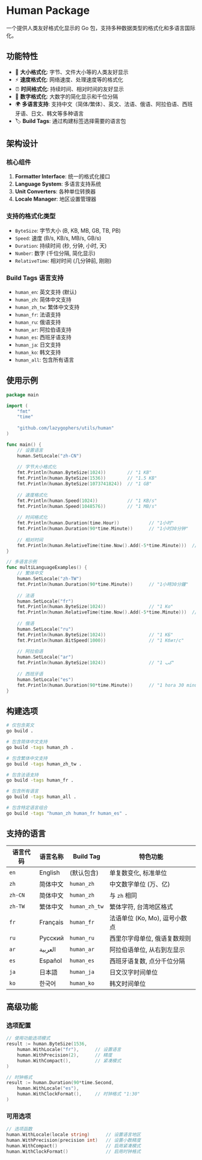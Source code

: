 # Human Package

一个提供人类友好格式化显示的 Go 包，支持多种数据类型的格式化和多语言国际化。

## 功能特性

- 📏 **大小格式化**: 字节、文件大小等的人类友好显示
- ⚡ **速度格式化**: 网络速度、处理速度等的格式化
- ⏰ **时间格式化**: 持续时间、相对时间的友好显示
- 🔢 **数字格式化**: 大数字的简化显示和千位分隔
- 🌍 **多语言支持**: 支持中文（简体/繁体）、英文、法语、俄语、阿拉伯语、西班牙语、日文、韩文等多种语言
- 🏷️ **Build Tags**: 通过构建标签选择需要的语言包

## 架构设计

### 核心组件
1. **Formatter Interface**: 统一的格式化接口
2. **Language System**: 多语言支持系统
3. **Unit Converters**: 各种单位转换器
4. **Locale Manager**: 地区设置管理器

### 支持的格式化类型
- `ByteSize`: 字节大小 (B, KB, MB, GB, TB, PB)
- `Speed`: 速度 (B/s, KB/s, MB/s, GB/s)
- `Duration`: 持续时间 (秒, 分钟, 小时, 天)
- `Number`: 数字 (千位分隔, 简化显示)
- `RelativeTime`: 相对时间 (几分钟前, 刚刚)

### Build Tags 语言支持
- `human_en`: 英文支持 (默认)
- `human_zh`: 简体中文支持
- `human_zh_tw`: 繁体中文支持  
- `human_fr`: 法语支持
- `human_ru`: 俄语支持
- `human_ar`: 阿拉伯语支持
- `human_es`: 西班牙语支持
- `human_ja`: 日文支持
- `human_ko`: 韩文支持
- `human_all`: 包含所有语言

## 使用示例

```go
package main

import (
    "fmt"
    "time"
    
    "github.com/lazygophers/utils/human"
)

func main() {
    // 设置语言
    human.SetLocale("zh-CN")
    
    // 字节大小格式化
    fmt.Println(human.ByteSize(1024))        // "1 KB"
    fmt.Println(human.ByteSize(1536))        // "1.5 KB"
    fmt.Println(human.ByteSize(1073741824))  // "1 GB"
    
    // 速度格式化
    fmt.Println(human.Speed(1024))           // "1 KB/s"
    fmt.Println(human.Speed(1048576))        // "1 MB/s"
    
    // 时间格式化
    fmt.Println(human.Duration(time.Hour))           // "1小时"
    fmt.Println(human.Duration(90*time.Minute))      // "1小时30分钟"
    
    // 相对时间
    fmt.Println(human.RelativeTime(time.Now().Add(-5*time.Minute)))  // "5分钟前"
}

// 多语言示例
func multiLanguageExamples() {
    // 繁体中文
    human.SetLocale("zh-TW")
    fmt.Println(human.Duration(90*time.Minute))      // "1小時30分鐘"
    
    // 法语
    human.SetLocale("fr")  
    fmt.Println(human.ByteSize(1024))                // "1 Ko"
    fmt.Println(human.RelativeTime(time.Now().Add(-5*time.Minute)))  // "il y a 5 minutes"
    
    // 俄语
    human.SetLocale("ru")
    fmt.Println(human.ByteSize(1024))                // "1 КБ"
    fmt.Println(human.BitSpeed(1000))                // "1 Кбит/с"
    
    // 阿拉伯语
    human.SetLocale("ar")
    fmt.Println(human.ByteSize(1024))                // "1 كب"
    
    // 西班牙语
    human.SetLocale("es")
    fmt.Println(human.Duration(90*time.Minute))      // "1 hora 30 minutos"
}
```

## 构建选项

```bash
# 仅包含英文
go build .

# 包含简体中文支持
go build -tags human_zh .

# 包含繁体中文支持  
go build -tags human_zh_tw .

# 包含法语支持
go build -tags human_fr .

# 包含所有语言
go build -tags human_all .

# 包含特定语言组合
go build -tags "human_zh human_fr human_es" .
```

## 支持的语言

| 语言代码 | 语言名称 | Build Tag | 特色功能 |
|---------|---------|-----------|----------|
| `en` | English | (默认包含) | 单复数变化, 标准单位 |
| `zh` | 简体中文 | `human_zh` | 中文数字单位 (万、亿) |
| `zh-CN` | 简体中文 | `human_zh` | 与 `zh` 相同 |
| `zh-TW` | 繁体中文 | `human_zh_tw` | 繁体字符, 台湾地区格式 |
| `fr` | Français | `human_fr` | 法语单位 (Ko, Mo), 逗号小数点 |
| `ru` | Русский | `human_ru` | 西里尔字母单位, 俄语复数规则 |
| `ar` | العربية | `human_ar` | 阿拉伯语单位, 从右到左显示 |
| `es` | Español | `human_es` | 西班牙语复数, 点分千位分隔 |
| `ja` | 日本語 | `human_ja` | 日文汉字时间单位 |
| `ko` | 한국어 | `human_ko` | 韩文时间单位 |

## 高级功能

### 选项配置
```go
// 使用功能选项模式
result := human.ByteSize(1536, 
    human.WithLocale("fr"),      // 设置语言
    human.WithPrecision(2),      // 精度
    human.WithCompact(),         // 紧凑模式
)

// 时钟格式
result := human.Duration(90*time.Second, 
    human.WithLocale("es"),
    human.WithClockFormat(),     // 时钟格式 "1:30"
)
```

### 可用选项
```go
// 选项函数
human.WithLocale(locale string)      // 设置语言地区
human.WithPrecision(precision int)   // 设置小数精度  
human.WithCompact()                  // 启用紧凑模式
human.WithClockFormat()              // 启用时钟格式
```